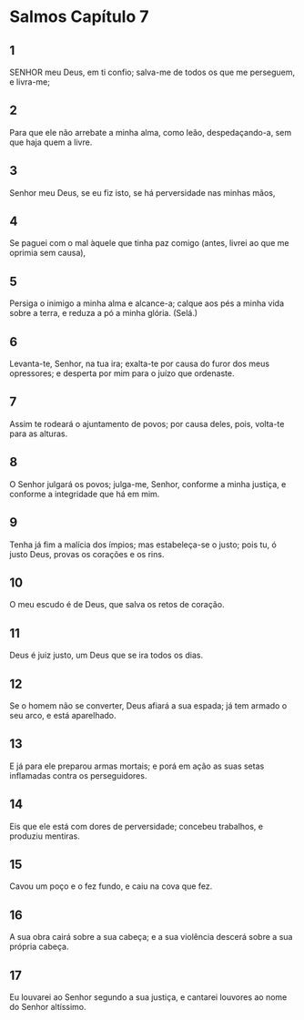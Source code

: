 # Salmos Capítulo 7

## 1
SENHOR meu Deus, em ti confio; salva-me de todos os que me perseguem, e livra-me;

## 2
Para que ele não arrebate a minha alma, como leão, despedaçando-a, sem que haja quem a livre.

## 3
Senhor meu Deus, se eu fiz isto, se há perversidade nas minhas mãos,

## 4
Se paguei com o mal àquele que tinha paz comigo (antes, livrei ao que me oprimia sem causa),

## 5
Persiga o inimigo a minha alma e alcance-a; calque aos pés a minha vida sobre a terra, e reduza a pó a minha glória. (Selá.)

## 6
Levanta-te, Senhor, na tua ira; exalta-te por causa do furor dos meus opressores; e desperta por mim para o juízo que ordenaste.

## 7
Assim te rodeará o ajuntamento de povos; por causa deles, pois, volta-te para as alturas.

## 8
O Senhor julgará os povos; julga-me, Senhor, conforme a minha justiça, e conforme a integridade que há em mim.

## 9
Tenha já fim a malícia dos ímpios; mas estabeleça-se o justo; pois tu, ó justo Deus, provas os corações e os rins.

## 10
O meu escudo é de Deus, que salva os retos de coração.

## 11
Deus é juiz justo, um Deus que se ira todos os dias.

## 12
Se o homem não se converter, Deus afiará a sua espada; já tem armado o seu arco, e está aparelhado.

## 13
E já para ele preparou armas mortais; e porá em ação as suas setas inflamadas contra os perseguidores.

## 14
Eis que ele está com dores de perversidade; concebeu trabalhos, e produziu mentiras.

## 15
Cavou um poço e o fez fundo, e caiu na cova que fez.

## 16
A sua obra cairá sobre a sua cabeça; e a sua violência descerá sobre a sua própria cabeça.

## 17
Eu louvarei ao Senhor segundo a sua justiça, e cantarei louvores ao nome do Senhor altíssimo.

